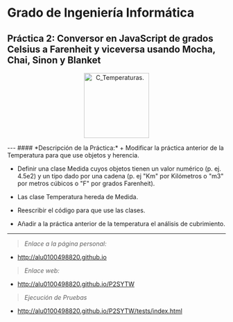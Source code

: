 # Grado de Ingeniería Informática

## Práctica 2: Conversor en JavaScript de grados Celsius a Farenheit y viceversa usando Mocha, Chai, Sinon y Blanket

<p align="Center">
  <img src="https://lh3.ggpht.com/Vn9sIUPcCVihrxMATWR_MjCIFuc5quCw-R3UN8Rmoze7rgaBhHdmF2RqjX3x28EJoQ=w300" title="C_Temperaturas." width="150" height="150">
</p>
---
#### *Descripción de la Práctica:*
  + Modificar la práctica anterior de la Temperatura para que use objetos y herencia.

  + Definir una clase Medida cuyos objetos tienen un valor numérico (p. ej. 4.5e2) y un tipo dado por una cadena (p. ej "Km" por Kilómetros o "m3" por metros cúbicos o "F" por grados Farenheit).

  + Las clase Temperatura hereda de Medida.

  + Reescribir el código para que use las clases.

  + Añadir a la práctica anterior de la temperatura el análisis de cubrimiento.

---
> *Enlace a la página personal:*

  * http://alu0100498820.github.io



> *Enlace web:*

  * http://alu0100498820.github.io/P2SYTW



> *Ejecución de Pruebas*

  * http://alu0100498820.github.io/P2SYTW/tests/index.html
